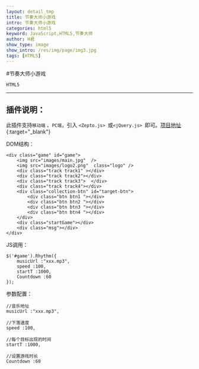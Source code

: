 ```yaml
---
layout: detail_tmp
title: 节奏大师小游戏
intro: 节奏大师小游戏
categories: html5
keyword: JavaScript,HTML5,节奏大师
author: H君
show_type: image
show_intro: /res/img/page/img3.jpg
tags: [HTML5]
---
```



#节奏大师小游戏

`HTML5`

--- 

插件说明：
-
此插件支持`移动端` 、`PC端`，引入 `<Zepto.js> `或`<jQuery.js> `即可。[项目地址](https://coding.net/u/hwgq2005/p/Rhythm/git){:target="_blank"}

DOM结构：

	<div class="game" id="game">
		<img src="images/main.jpg"  />
		<img src="images/logo2.png"  class="logo" />
		<div class="track track1" ></div>			
		<div class="track track2"></div>
		<div class="track track3">	</div>
		<div class="track track4"></div>
		<div class="collection-btn" id="target-btn">
			<div class="btn btn1 "></div>
			<div class="btn btn2 "></div>
			<div class="btn btn3 "></div>
			<div class="btn btn4 "></div>
		</div>
		<div class="startGame"></div>
		<div class="msg"></div>
	</div>

JS调用：

	$('#game').Rhythm({
		musicUrl :"xxx.mp3",
		speed :100, 
		startT :1000,
		Countdown :60	    
	});

参数配置：

	//音乐地址
	musicUrl :"xxx.mp3",

	//下落速度	
    speed :100, 

    //每个目标出现的时间	
	startT :1000, 

	//设置游戏时长	    
	Countdown :60   	



